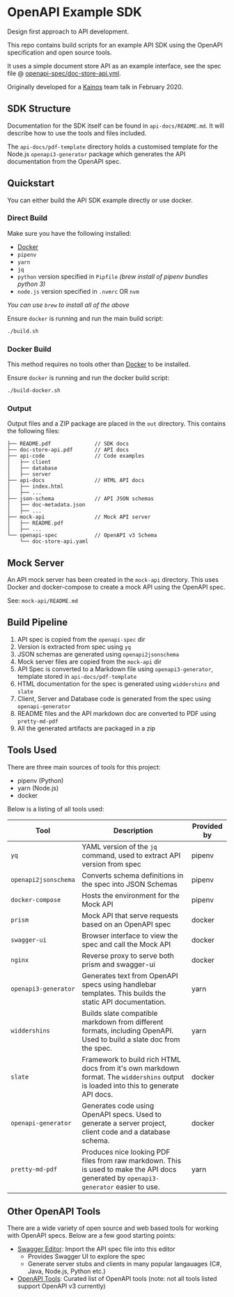 # OpenAPI Example SDK

Design first approach to API development.

This repo contains build scripts for an example API SDK using the OpenAPI specification and open source tools.

It uses a simple document store API as an example interface, see the spec file @  [openapi-spec/doc-store-api.yml](openapi-spec/doc-store-api.yml).

Originally developed for a [Kainos](https://www.kainos.com) team talk in February 2020.

## SDK Structure

Documentation for the SDK itself can be found in `api-docs/README.md`. It will describe how to use the tools and files included. 

The `api-docs/pdf-template` directory holds a customised template for the Node.js `openapi3-generator` package which generates the API documentation from the OpenAPI spec.

## Quickstart

You can either build the API SDK example directly or use docker.

### Direct Build

Make sure you have the following installed:

- [Docker](https://www.docker.com/products/docker-desktop)
- `pipenv`
- `yarn`
- `jq`
- `python` version specified in `Pipfile` *(brew install of pipenv bundles python 3)*
- `node.js` version specified in `.nvmrc` OR `nvm`

*You can use `brew` to install all of the above*

Ensure `docker` is running and run the main build script:

```bash
./build.sh
```

### Docker Build

This method requires no tools other than [Docker](https://www.docker.com/products/docker-desktop) to be installed.

Ensure `docker` is running and run the docker build script:

```bash
./build-docker.sh
```

### Output

Output files and a ZIP package are placed in the `out` directory. This contains the following files:

```
├── README.pdf              // SDK docs
├── doc-store-api.pdf       // API docs
├── api-code                // Code examples
│   ├── client
│   ├── database
│   ├── server
├── api-docs                // HTML API docs
│   ├── index.html
│   ├── ...
├── json-schema             // API JSON schemas
│   ├── doc-metadata.json
│   ├── ...
├── mock-api                // Mock API server
│   ├── README.pdf
│   ├── ...
└── openapi-spec            // OpenAPI v3 Schema
    └── doc-store-api.yaml
```

## Mock Server

An API mock server has been created in the `mock-api` directory. This uses Docker and docker-compose to create a mock API using the OpenAPI spec.

See: `mock-api/README.md`

## Build Pipeline

1. API spec is copied from the `openapi-spec` dir
1. Version is extracted from spec using `yq`
1. JSON schemas are generated using `openapi2jsonschema`
1. Mock server files are copied from the `mock-api` dir
1. API Spec is converted to a Markdown file using `openapi3-generator`, template stored in `api-docs/pdf-template`
1. HTML documentation for the spec is generated using `widdershins` and `slate`
1. Client, Server and Database code is generated from the spec using `openapi-generator`
1. README files and the API markdown doc are converted to PDF using `pretty-md-pdf`
1. All the generated artifacts are packaged in a zip

## Tools Used

There are three main sources of tools for this project:

- pipenv (Python)
- yarn (Node.js)
- docker

Below is a listing of all tools used:

| Tool                 | Description                                                                                                                         | Provided by |
|----------------------|-------------------------------------------------------------------------------------------------------------------------------------|-------------|
| `yq`                 | YAML version of the `jq` command, used to extract API version from spec                                                             | pipenv      |
| `openapi2jsonschema` | Converts schema definitions in the spec into JSON Schemas                                                                           | pipenv      |
| `docker-compose`     | Hosts the environment for the Mock API                                                                                              | pipenv      |
| `prism`              | Mock API that  serve requests based on an OpenAPI spec                                                                           | docker      |
| `swagger-ui`         | Browser interface to view the spec and call the Mock API                                                                            | docker      |
| `nginx`              | Reverse proxy to serve both prism and swagger-ui                                                                                    | docker      |
| `openapi3-generator` | Generates text from OpenAPI specs using handlebar templates. This builds the static API documentation.                              | yarn        |
| `widdershins`        | Builds slate compatible markdown from different formats, including OpenAPI. Used to build a slate doc from the spec.                | yarn        |
| `slate`              | Framework to build rich HTML docs from it's own markdown format. The `widdershins` output is loaded into this to generate API docs.   | docker      |
| `openapi-generator`  | Generates code using OpenAPI specs. Used to generate a server project, client code and a database schema.                           | docker      |
| `pretty-md-pdf`      | Produces nice looking PDF files from raw markdown. This is used to make the API docs generated by `openapi3-generator` easier to use. | yarn        |

## Other OpenAPI Tools

There are a wide variety of open source and web based tools for working with OpenAPI specs. Below are a few good starting points:

- [Swagger Editor](https://editor.swagger.io/): Import the API spec file into this editor
    - Provides Swagger UI to explore the spec
    - Generate server stubs and clients in many popular langauages (C#, Java, Node.js, Python etc.)
- [OpenAPI Tools](https://openapi.tools/): Curated list of OpenAPI tools (note: not all tools listed support OpenAPI v3 currently)
